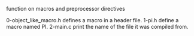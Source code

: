 function on macros and preprocessor directives


0-object_like_macro.h defines a macro in a header file.
1-pi.h define a macro named PI.
2-main.c print the name of the file it was compiled from.

